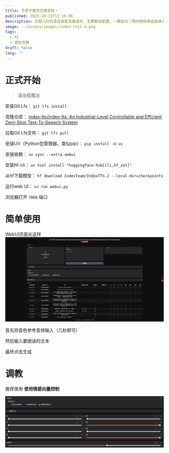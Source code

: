 ```yaml
---
title: 手把手教你克隆音色！
published: 2025-10-13T12:19:06
description: 仅需几秒的语音就能克隆音色，无需繁琐配置，一键启动！随时随地做蓝底神人小视频！
image: ../assets/images/index-tts2-4.png
tags:
  - AI
  - 音色克隆
draft: false
lang: ""
---
```

# 正式开始

> 请全程魔法

安装Git Lfs： `git lfs install`

克隆仓库： [index-tts/index-tts: An Industrial-Level Controllable and Efficient Zero-Shot Text-To-Speech System](https://github.com/index-tts/index-tts)

拉取Git Lfs文件： `git lfs pull`

安装UV（Python包管理器，类似pip）： `pip install -U uv`

安装依赖： `uv sync --extra webui`

安装hf-cli： `uv tool install "huggingface-hub[cli,hf_xet]"`

从hf下载模型： `hf download IndexTeam/IndexTTS-2 --local-dir=checkpoints`

运行web UI： `uv run webui.py`

浏览器打开 `7860` 端口

# 简单使用

WebUI页面长这样
![](../assets/images/index-tts2-1.png)

首先将音色参考音频输入（几秒即可）

然后输入要朗读的文本

最终点击生成

# 调教

推荐使用 **使用情感向量控制** 

![](../assets/images/index-tts2-2.png)